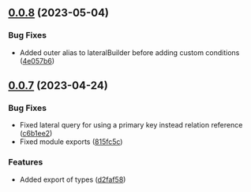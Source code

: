 ## [0.0.8](https://github.com/sapientpro/typeorm-eager-load/compare/0.0.7...0.0.8) (2023-05-04)


### Bug Fixes

* Added outer alias to lateralBuilder before adding custom conditions ([4e057b6](https://github.com/sapientpro/typeorm-eager-load/commit/4e057b6b4c14b9a86b1af961a10592bb0df923d0))



## [0.0.7](https://github.com/sapientpro/typeorm-eager-load/compare/c6b1ee2aa39c037ef3080be8ca861a1dd73560dd...0.0.7) (2023-04-24)


### Bug Fixes

* Fixed lateral query for using a primary key instead relation reference ([c6b1ee2](https://github.com/sapientpro/typeorm-eager-load/commit/c6b1ee2aa39c037ef3080be8ca861a1dd73560dd))
* Fixed module exports ([815fc5c](https://github.com/sapientpro/typeorm-eager-load/commit/815fc5c60f29ef9654f70c825ecc4acff7d1f8cc))


### Features

* Added export of types ([d2faf58](https://github.com/sapientpro/typeorm-eager-load/commit/d2faf58089b77e6e8afa5f9ab42b62582dce9374))



